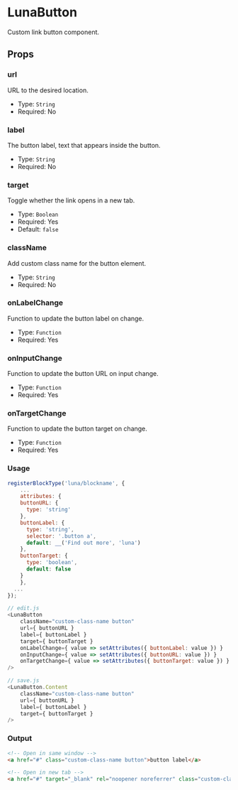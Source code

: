 # LunaButton
Custom link button component.

## Props

### url
URL to the desired location.

- Type: `String`
- Required: No

### label
The button label, text that appears inside the button.

- Type: `String`
- Required: No

### target
Toggle whether the link opens in a new tab.

- Type: `Boolean`
- Required: Yes
- Default: `false`

### className
Add custom class name for the button element.

- Type: `String`
- Required: No

### onLabelChange
Function to update the button label on change.

- Type: `Function`
- Required: Yes

### onInputChange
Function to update the button URL on input change.

- Type: `Function`
- Required: Yes

### onTargetChange
Function to update the button target on change.

- Type: `Function`
- Required: Yes

### Usage
```javascript
registerBlockType('luna/blockname', {
	...
	attributes: {
    buttonURL: {
      type: 'string'
    },
    buttonLabel: {
      type: 'string',
      selector: '.button a',
      default: __('Find out more', 'luna')
    },
    buttonTarget: {
      type: 'boolean',
      default: false
    }
	},
  ...
});

// edit.js
<LunaButton
	className="custom-class-name button"
	url={ buttonURL }
	label={ buttonLabel }
	target={ buttonTarget }
	onLabelChange={ value => setAttributes({ buttonLabel: value }) }
	onInputChange={ value => setAttributes({ buttonURL: value }) }
	onTargetChange={ value => setAttributes({ buttonTarget: value }) }
/>

// save.js
<LunaButton.Content
	className="custom-class-name button"
	url={ buttonURL }
	label={ buttonLabel }
	target={ buttonTarget }
/>
```

### Output
```html
<!-- Open in same window -->
<a href="#" class="custom-class-name button">button label</a>

<!-- Open in new tab -->
<a href="#" target="_blank" rel="noopener noreferrer" class="custom-class-name button">button label</a>
```
